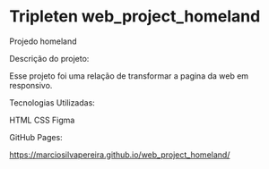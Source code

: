 # Tripleten web_project_homeland

Projedo homeland

Descrição do projeto:

Esse projeto foi uma relação de transformar a pagina da web em responsivo.

Tecnologias Utilizadas:

HTML
CSS
Figma

GitHub Pages:

https://marciosilvapereira.github.io/web_project_homeland/
